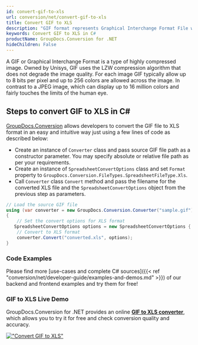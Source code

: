 ```yaml
---
id: convert-gif-to-xls
url: conversion/net/convert-gif-to-xls
title: Convert GIF to XLS
description: "GIF format represents Graphical Interchange Format File with .gif extension. Learn how to convert GIF to XLS file programmatically in C# language using GroupDocs.Conversion for .NET library."
keywords: Convert GIF to XLS in C#
productName: GroupDocs.Conversion for .NET
hideChildren: False
---
```


A GIF or Graphical Interchange Format is a type of highly compressed image. Owned by Unisys, GIF uses the LZW compression algorithm that does not degrade the image quality. For each image GIF typically allow up to 8 bits per pixel and up to 256 colors are allowed across the image. In contrast to a JPEG image, which can display up to 16 million colors and fairly touches the limits of the human eye.

## Steps to convert GIF to XLS in C#

[GroupDocs.Conversion](https://products.groupdocs.com/conversion/net) allows developers to convert the GIF file to XLS format in an easy and intuitive way just using a few lines of code as described below:

* Create an instance of `Converter` class and pass source GIF file path as a constructor parameter. You may specify absolute or relative file path as per your requirements. 
* Create an instance of `SpreadsheetConvertOptions` class and set `Format` property to `GroupDocs.Conversion.FileTypes.SpreadsheetFileType.Xls`.
* Call `Converter` class `Convert` method and pass the filename for the converted XLS file and the `SpreadsheetConvertOptions` object from the previous step as parameters.

```csharp
// Load the source GIF file
using (var converter = new GroupDocs.Conversion.Converter("sample.gif"))
{
    // Set the convert options for XLS format
   SpreadsheetConvertOptions options = new SpreadsheetConvertOptions { Format = GroupDocs.Conversion.FileTypes.SpreadsheetFileType.Xls };
    // Convert to XLS format
    converter.Convert("converted.xls", options);
}
```

### Code Examples

Please find more [use-cases and complete C# sources]({{< ref "conversion/net/developer-guide/examples-and-demos.md" >}}) of our backend and frontend examples and try them for free!

### GIF to XLS Live Demo

GroupDocs.Conversion for .NET provides an online [**GIF to XLS converter**](https://products.groupdocs.app/conversion/gif-to-xls), which allows you to try it for free and check conversion quality and accuracy.

[!["Convert GIF to XLS"](conversion/net/images/convert-to-xls/convert-gif-to-xls.png)](https://products.groupdocs.app/conversion/gif-to-xls)